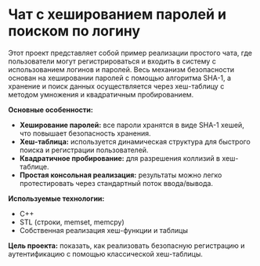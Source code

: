 # Чат с хешированием паролей и поиском по логину

Этот проект представляет собой пример реализации простого чата, где пользователи могут регистрироваться и входить в систему с использованием логинов и паролей. 
Весь механизм безопасности основан на хешировании паролей с помощью алгоритма SHA-1, а хранение и поиск данных осуществляется через хеш-таблицу с методом умножения и квадратичным пробированием.

**Основные особенности:**

- **Хеширование паролей:** все пароли хранятся в виде SHA-1 хешей, что повышает безопасность хранения.
- **Хеш-таблица:** используется динамическая структура для быстрого поиска и регистрации пользователей.
- **Квадратичное пробирование:** для разрешения коллизий в хеш-таблице.
- **Простая консольная реализация:** результаты можно легко протестировать через стандартный поток ввода/вывода.

**Используемые технологии:**

- C++
- STL (строки, memset, memcpy)
- Собственная реализация хеш-функции и таблицы

**Цель проекта:** показать, как реализовать безопасную регистрацию и аутентификацию с помощью классической хеш-таблицы.
